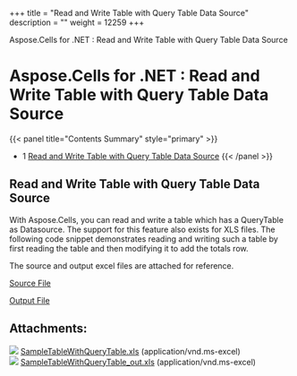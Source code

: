 +++
title = "Read and Write Table with Query Table Data Source" 
description = "" 
weight = 12259 
+++

Aspose.Cells for .NET : Read and Write Table with Query Table Data Source  

# Aspose.Cells for .NET : Read and Write Table with Query Table Data Source


{{< panel title="Contents Summary" style="primary" >}}
*   1 [Read and Write Table with Query Table Data Source](#ReadandWriteTablewithQueryTableDataSource-ReadandWriteTablewithQueryTableDataSource)
{{< /panel >}}
 

## Read and Write Table with Query Table Data Source

With Aspose.Cells, you can read and write a table which has a QueryTable as Datasource. The support for this feature also exists for XLS files. The following code snippet demonstrates reading and writing such a table by first reading the table and then modifying it to add the totals row.

The source and output excel files are attached for reference.

[Source File](https://docs2.aspose.com/cells/net/attachments/96764758/96928091.xls)

[Output File](https://docs2.aspose.com/cells/net/attachments/96764758/96928092.xls)

## Attachments:

![](https://docs2.aspose.com/cells/net/images/icons/bullet_blue.gif) [SampleTableWithQueryTable.xls](https://docs2.aspose.com/cells/net/attachments/96764758/96928091.xls) (application/vnd.ms-excel)  
![](https://docs2.aspose.com/cells/net/images/icons/bullet_blue.gif) [SampleTableWithQueryTable\_out.xls](https://docs2.aspose.com/cells/net/attachments/96764758/96928092.xls) (application/vnd.ms-excel)  

